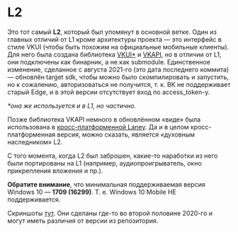 # L2

Это тот самый __L2__, который был упомянут в основной ветке. Один из главных отличий от L1 кроме архитектуры проекта — это интерфейс в стиле VKUI (чтобы быть похожим на официальные мобильные клиенты). Для него была создана библиотека [VKUI*](https://github.com/Elorucov/vkui-uwp) и [VKAPI](https://github.com/Elorucov/VK-API), но в отличии от L1, они подключены как бинарник, а не как submodule. Единственное изменение, сделанное с августа 2021-го (это дата последнего коммита) — обновлён target sdk, чтобы можно было скомпилировать и запустить, но к сожалению, авторизоваться не получится, т. к. ВК не поддерживает старый Edge, и в этой версии отсутствует вход по access_token-у.

_*она же используется и в L1, но частично._

Позже библиотека VKAPI немного в обновлённом «виде» была использована в [кросс-платформенной Laney](https://github.com/Elorucov/Laney-Avalonia). Да и в целом кросс-платформенная версия, можно сказать, является «духовным наследником» L2.

С того момента, когда L2 был заброшен, какие-то наработки из него были портированы на L1 (например, аудиопроигрыватель, окно прикрепления вложения и пр.).

__Обратите внимание__, что минимальная поддерживаемая версия Windows 10 — __1709 (16299)__. Т. е. Windows 10 Mobile НЕ поддерживается.

Скриншоты [тут](https://1drv.ms/f/c/5907a0747c312479/Es3qQv3Qlb9EnbmKMGriFlgB-bqjmb3crLnW6clE9fwSzg?e=ji7Lxg). Они сделаны где-то во второй половине 2020-го и могут иметь различия от версии из репозитория.
